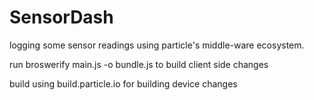 # SensorDash
logging some sensor readings using particle's middle-ware ecosystem.

run broswerify main.js -o bundle.js to build client side changes

build using build.particle.io for building device changes